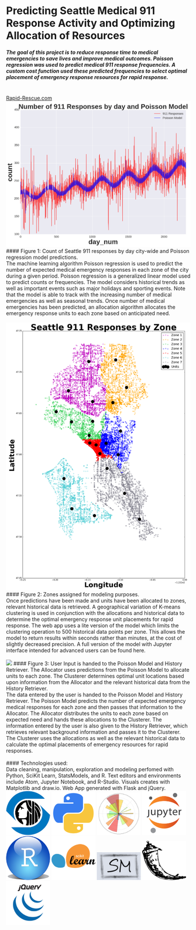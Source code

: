 # Predicting Seattle Medical 911 Response Activity and Optimizing Allocation of Resources

##### The goal of this project is to reduce response time to medical emergencies to save lives and improve medical outcomes. Poisson regression was used to predict medical 911 response frequencies. A custom cost function used these predicted frequencies to select optimal placement of emergency response resources for rapid response.
<br>
<a href="url">Rapid-Rescue.com</a>
<br>
<img src="images/data_and_model.png" width="800">
#### Figure 1: Count of Seattle 911 responses by day city-wide and Poisson regression model predictions.
<br>
The machine learning algorithm Poisson regression is used to predict the number of expected medical emergency responses in each zone of the city during a given period. Poisson regression is a generalized linear model used to predict counts or frequencies. The model considers historical trends as well as important events such as major holidays and sporting events. Note that the model is able to track with the increasing number of medical emergencies as well as seasonal trends. Once number of medical emergencies has been predicted, an allocation algorithm allocates the emergency response units to each zone based on anticipated need.
<br><br>
<img src="images/seattle_911_pred.png" width="600">
#### Figure 2: Zones assigned for modeling purposes.
<br>
Once predictions have been made and units have been allocated to zones, relevant historical data is retrieved. A geographical variation of K-means clustering is used in conjunction with the allocations and historical data to determine the optimal emergency response unit placements for rapid response. The web app uses a lite version of the model which limits the clustering operation to 500 historical data points per zone. This allows the model to return results within seconds rather than minutes, at the cost of slightly decreased precision. A full version of the model with Jupyter interface intended for advanced users can be found here.
<br><br>
<img src="images/structure.png" width="600">
#### Figure 3: User Input is handed to the Poisson Model and History Retriever. The Allocator uses predictions from the Poisson Model to allocate units to each zone. The Clusterer determines optimal unit locations based upon information from the Allocator and the relevant historical data from the History Retriever.
<br>
The data entered by the user is handed to the Poisson Model and History Retriever. The Poisson Model predicts the number of expected emergency medical responses for each zone and then passes that information to the Allocator. The Allocator distributes the units to each zone based on expected need and hands these allocations to the Clusterer. The information entered by the user is also given to the History Retriever, which retrieves relevant background information and passes it to the Clusterer. The Clusterer uses the allocations as well as the relevant historical data to calculate the optimal placements of emergency resources for rapid responses.
<br><br>
#### Technologies used:
<br>
Data cleaning, manipulation, exploration and modeling perfomed with Python, SciKit Learn, StatsModels, and R. Text editors and environments include Atom, Jupyter Notebook, and R-Studio. Visuals creates with Matplotlib and draw.io. Web App generated with Flask and jQuery.
<br>

<img src="images/logos/seattle.png" width="120">
<img src="images/logos/python.png" width="120">
<img src="images/logos/matplotlib.png" width="120">
<img src="images/logos/jupyter.png" width="120">
<img src="images/logos/r.png" width="120">
<img src="images/logos/sklearn.png" width="120">
<img src="images/logos/statsmodels.png" width="120">
<img src="images/logos/flask.png" width="120">
<img src="images/logos/jquery.png" width="120">
